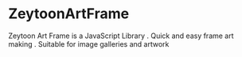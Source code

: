 # ZeytoonArtFrame
Zeytoon Art Frame is a JavaScript Library .
Quick and easy frame art making . 
Suitable for image galleries and artwork
